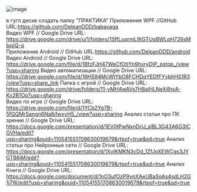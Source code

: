 ![image](https://user-images.githubusercontent.com/97913101/199436659-d64801ca-82b4-4599-bbc2-ef8625d01bdf.png)

в гугл диске создать папку "ПРАКТИКА"
Приложение WPF //GitHub URL:https://github.com/DelpanDDD/babayaga   
Видео WPF // Google Drive URL: https://drive.google.com/drive/u/1/folders/1SffLuqrmL9tGTUqBWLpH726sMbsjjQ-q   
Приложение Android // GitHub URL:https://github.com/DelpanDDD/android   
Видео Android // Google Drive URL:  https://drive.google.com/file/d/1BfzFJH47WeCfOtIYn9hxryDIP_pstqp_/view?usp=sharing 
Видео автоматизации // Google Drive URL:  https://drive.google.com/file/d/16HS94McWtYbO8FCHDqYEDfFYybhHS1R3/view?usp=share_link 
Папка с игрой // Google Drive URL:  https://drive.google.com/drive/folders/11-yMH4wAVs7H8alHLNeX4hxA-Kx2B1Op?usp=sharing      
Видео по игре // Google Drive URL:  https://drive.google.com/file/d/1YCb2Yg7B-5fQQMrSangn6Nalb1wxyH5_/view?usp=sharing 
Анализ статьи про ПК зрение // Google Drive URL:  https://docs.google.com/presentation/d/1EV0tPwNxnDrlJ_slBL3G43A6G3lCGVHa/edit?usp=sharing&ouid=110541551708630019679&rtpof=true&sd=true 
Анализ статьи про Нейронные сети // Google Drive URL:  https://docs.google.com/presentation/d/1XyIKMKN3cDd_1ZfJpXEWCgs3JYGTB6jM/edit?usp=sharing&ouid=110541551708630019679&rtpof=true&sd=true 
Анализ Книги // Google Drive URL:  https://docs.google.com/document/d/1nO3ufOzP9ynXAeUBaSoAs4sdLH2G1j7W/edit?usp=sharing&ouid=110541551708630019679&rtpof=true&sd=true 

